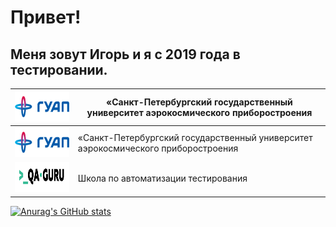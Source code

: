 # Привет!

## Меня зовут Игорь и я с 2019 года в тестировании.

|  <img title="SUAI" src="images/logo/guap.png" height="48" width="100">     | «Санкт-Петербургский государственный университет аэрокосмического приборостроения|
|----------------------------------------------------------------------------|----------------------------------------------------------------------------------|
| <img title="SUAI" src="images/logo/guap.png" height="48" width="100">      | «Санкт-Петербургский государственный университет аэрокосмического приборостроения |
| <img title="SUAI" src="images/logo/qa-guru80.png" height="48" width="180"> | Школа по автоматизации тестирования                                              |

[![Anurag's GitHub stats](https://github-readme-stats.vercel.app/api?username=Bigwatch86)](https://github.com/Bigwatch86/github-readme-stats)
